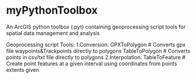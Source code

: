 # myPythonToolbox
An ArcGIS python toolbox (.pyt) containing geoprocessing script tools for spatial data management and analysis 

Geoprocessing script Tools:
1.Conversion:
  GPXToPolygon # Converts gpx file waypoints&Trackpoints directly to polygons
  TableToPolygon # Converts points in csv/txt file  directly to polygons
2.Interpolation:
  TableToFeature # Create point features at a given interval using coordinates from points extents given
